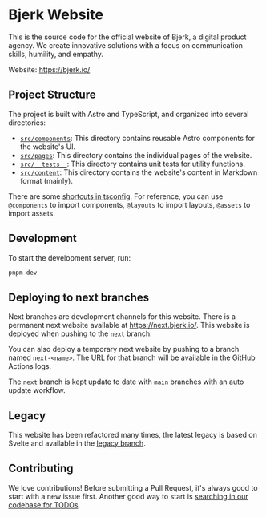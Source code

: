 # Bjerk Website

This is the source code for the official website of Bjerk, a digital product
agency. We create innovative solutions with a focus on communication skills,
humility, and empathy.

Website: https://bjerk.io/

## Project Structure

The project is built with Astro and TypeScript, and organized into several
directories:

- [`src/components`](src/components): This directory contains reusable Astro
  components for the website's UI.
- [`src/pages`](src/pages): This directory contains the individual pages of the
  website.
- [`src/__tests__`](src/__tests__): This directory contains unit tests for
  utility functions.
- [`src/content`](src/content): This directory contains the website's content in
  Markdown format (mainly).

There are some [shortcuts in tsconfig](./tsconfig.json). For reference, you can
use `@components` to import components, `@layouts` to import layouts, `@assets`
to import assets.

## Development

To start the development server, run:

```sh
pnpm dev
```

## Deploying to next branches

Next branches are development channels for this website. There is a permanent
next website available at https://next.bjerk.io/. This website is deployed when
pushing to the [`next`](https://github.com/bjerkio/website/tree/next) branch.

You can also deploy a temporary next website by pushing to a branch named
`next-<name>`. The URL for that branch will be available in the GitHub Actions
logs.

The `next` branch is kept update to date with `main` branches with an auto
update workflow.

## Legacy

This website has been refactored many times, the latest legacy is based on
Svelte and available in the [legacy branch][legacy].

[legacy]: https://github.com/bjerkio/website/tree/legacy

## Contributing

We love contributions! Before submitting a Pull Request, it's always good to
start with a new issue first. Another good way to start is [searching in our
codebase for TODOs][todos].

[todos]: https://github.com/search?q=repo%3Abjerkio%2Fwebsite%20TODO%3A&type=code
